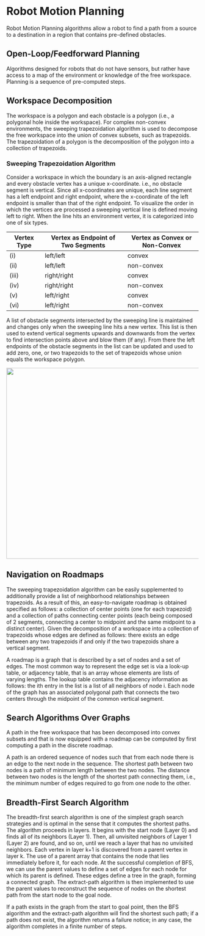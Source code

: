 # Robot Motion Planning
Robot Motion Planning algorithms allow a robot to find a path from a source to a destination in a region that contains pre-defined obstacles. 

## Open-Loop/Feedforward Planning
Algorithms designed for robots that do not have sensors, but rather have access to a map of the environment or knowledge of the free workspace. Planning is a sequence of pre-computed steps.

## Workspace Decomposition
The workspace is a polygon and each obstacle is a polygon (i.e., a polygonal hole inside the workspace). For complex non-convex environments, the sweeping trapezoidation algorithm is used to decompose the free workspace into the union of convex subsets, such as trapezoids. The trapezoidation of a polygon is the decomposition of the polygon into a collection of trapezoids.

### Sweeping Trapezoidation Algorithm
Consider a workspace in which the boundary is an axis-aligned rectangle and every obstacle vertex has a unique x-coordinate. i.e., no obstacle segment is vertical. Since all x-coordinates are unique, each line segment has a left endpoint and right endpoint, where the x-coordinate of the left endpoint is smaller than that of the right endpoint. To visualize the order in which the vertices are processed a sweeping vertical line is defined moving left to right. When the line hits an environment vertex, it is categorized into one of six types.

| Vertex Type | Vertex as Endpoint of Two Segments | Vertex as Convex or Non-Convex | 
| ----------- | --------------------------------- | ------------------------------ |
|     (i)     |            left/left              |            convex              |
|     (ii)    |            left/left              |          non-convex            |
|    (iii)    |           right/right             |            convex              |
|     (iv)    |           right/right             |          non-convex            |
|     (v)     |           left/right              |            convex              |
|     (vi)    |            left/right             |          non-convex            |

A list of obstacle segments intersected by the sweeping line is maintained and changes only when the sweeping line hits a new vertex. This list is then used to extend vertical segments upwards and downwards from the vertex to find intersection points above and blow them (if any). From there the left endpoints of the obstacle segments in the list can be updated and used to add zero, one, or two trapezoids to the set of trapezoids whose union equals the workspace polygon.

<img src="https://user-images.githubusercontent.com/68575242/158691557-1446183e-867b-4d07-97a0-e8e7ff1270ac.png" width="650" height="500">

## Navigation on Roadmaps
The sweeping trapezoidation algorithm can be easily supplemented to additionally provide a list of neighborhood relationships between trapezoids. As a result of this, an easy-to-navigate roadmap is obtained specified as follows: a collection of center points (one for each trapezoid) and a collection of paths connecting center points (each being composed of 2 segments, connecting a center to midpoint and the same midpoint to a distinct center). Given the decomposition of a workspace into a collection of trapezoids whose edges are defined as follows: there exists an edge between any two trapezoids if and only if the two trapezoids share a vertical segment.

A roadmap is a graph that is described by a set of nodes and a set of edges. The most common way to represent the edge set is via a look-up table, or adjacency table, that is an array whose elements are lists of varying lengths. The lookup table contains the adjacency information as follows: the ith entry in the list is a list of all neighbors of node i. Each node of the graph has an associated polygonal path that connects the two centers through the midpoint of the common vertical segment.

## Search Algorithms Over Graphs
A path in the free workspace that has been decomposed into convex subsets and that is now equipped with a roadmap can be computed by first computing a path in the discrete roadmap.

A path is an ordered sequence of nodes such that from each node there is an edge to the next node in the sequence. The shortest path between two nodes is a path of minimum length between the two nodes. The distance between two nodes is the length of the shortest path connecting them, i.e., the minimum number of edges required to go from one node to the other.

## Breadth-First Search Algorithm
The breadth-first search algorithm is one of the simplest graph search strategies and is optimal in the sense that it computes the shortest paths. The algorithm proceeds in layers. It begins with the start node (Layer 0) and finds all of its neighbors (Layer 1). Then, all unvisited neighbors of Layer 1 (Layer 2) are found, and so on, until we reach a layer that has no unvisited neighbors. Each vertex in layer k+1 is discovered from a parent vertex in layer k. The use of a parent array that contains the node that lies immediately before it, for each node. At the successful completion of BFS, we can use the parent values to define a set of edges for each node for which its parent is defined. These edges define a tree in the graph, forming a connected graph. The extract-path algorithm is then implemented to use the parent values to reconstruct the sequence of nodes on the shortest path from the start node to the goal node. 

If a path exists in the graph from the start to goal point, then the BFS algorithm and the extract-path algorithm will find the shortest such path; if a path does not exist, the algorithm returns a failure notice; in any case, the algorithm completes in a finite number of steps.

